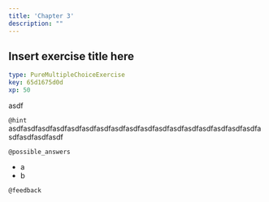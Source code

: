 ```yaml
---
title: 'Chapter 3'
description: ""
---
```


## Insert exercise title here

```yaml
type: PureMultipleChoiceExercise
key: 65d1675d0d
xp: 50
```

asdf

`@hint`
asdfasdfasdfasdfasdfasdfasdfasdfasdfasdfasdfasdfasdfasdfasdfasdfasdfasdfasdfasdfasdf

`@possible_answers`
- a
- b

`@feedback`
